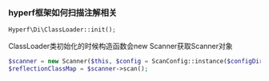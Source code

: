 ### hyperf框架如何扫描注解相关
```php
Hyperf\Di\ClassLoader::init();
```

ClassLoader类初始化的时候构造函数会new Scanner获取Scanner对象
```php
$scanner = new Scanner($this, $config = ScanConfig::instance($configDir));
$reflectionClassMap = $scanner->scan();
```


